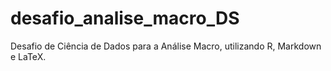 # desafio_analise_macro_DS
Desafio de Ciência de Dados para a Análise Macro, utilizando R, Markdown e LaTeX.
